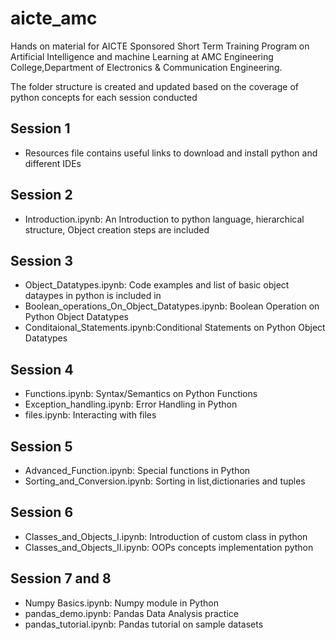 # aicte_amc
Hands on material for AICTE Sponsored Short Term Training Program on Artificial Intelligence and machine Learning at AMC Engineering College,Department of Electronics & Communication Engineering.
<html>
	<p> The folder structure is created and updated based on the coverage of python concepts for each session conducted</p>
    <h2> Session 1 </h2>
	<ul>
		<li> Resources file contains useful links to download and install python and different IDEs</li>	
	</ul>
	<h2> Session 2 </h2>
	<ul>		
		<li> Introduction.ipynb: An Introduction to python language, hierarchical structure, Object creation steps are included </li>		
	</ul>
	<h2> Session 3 </h2>
	<ul>
    <li> Object_Datatypes.ipynb: Code examples and list of basic object dataypes in python is included in </li>
    <li> Boolean_operations_On_Object_Datatypes.ipynb: Boolean Operation on Python Object Datatypes  </li>
    <li> Conditaional_Statements.ipynb:Conditional Statements on Python Object Datatypes  </li>
	</ul>
	<h2> Session 4 </h2>
	<ul>
    <li> Functions.ipynb: Syntax/Semantics on Python Functions </li>
	<li> Exception_handling.ipynb: Error Handling in Python</li> 	
    <li> files.ipynb: Interacting with files</li>
	</ul>
	<h2> Session 5 </h2>
	<ul>
    <li> Advanced_Function.ipynb: Special functions in Python</li>
    <li> Sorting_and_Conversion.ipynb: Sorting in list,dictionaries and tuples</li>	
	</ul>
	<h2> Session 6 </h2>
	<ul>
    <li> Classes_and_Objects_I.ipynb: Introduction of custom class in python</li>
	<li> Classes_and_Objects_II.ipynb: OOPs concepts implementation python</li>
	</ul>
    <h2> Session 7 and 8  </h2>
	<ul>
	<li> Numpy Basics.ipynb: Numpy module in Python</li>
    <li> pandas_demo.ipynb: Pandas Data Analysis practice   </li>
    <li> pandas_tutorial.ipynb: Pandas tutorial on sample datasets</li>
	</ul>
</html>

